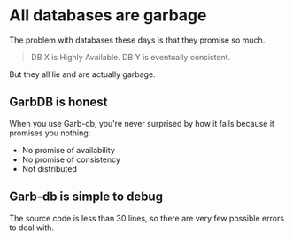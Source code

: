 # All databases are garbage

The problem with databases these days is that they promise so much.

> DB X is Highly Available. DB Y is eventually consistent.

But they all lie and are actually garbage.

## GarbDB is honest

When you use Garb-db, you're never surprised by how it fails because it promises you nothing:

- No promise of availability
- No promise of consistency
- Not distributed

## Garb-db is simple to debug

The source code is less than 30 lines, so there are very few possible errors to deal with.
